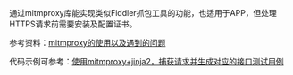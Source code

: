 通过mitmproxy库能实现类似Fiddler抓包工具的功能，也适用于APP，但处理HTTPS请求前需要安装及配置证书。

参考资料：[mitmproxy的使用以及遇到的问题](https://blog.csdn.net/feiyu68/article/details/119665869)

代码示例可参考：[使用mitmproxy+jinja2，捕获请求并生成对应的接口测试用例](https://gitee.com/Jork-S-B/basic-auto-test/blob/master/Commons/my_proxy/api_proxy.py)